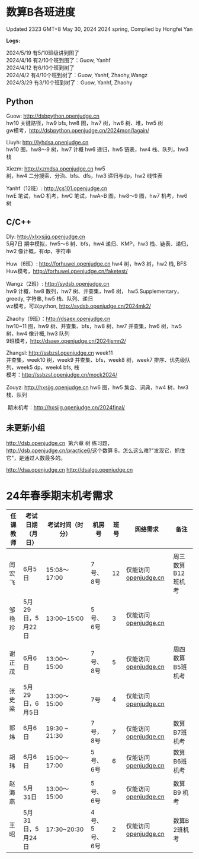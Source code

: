 # 数算B各班进度

Updated 2323 GMT+8 May 30, 2024
2024 spring, Complied by Hongfei Yan



**Logs:**

2024/5/19 有5/10班级讲到图了  
2024/4/16 有2/10个班到图了：Guow, Yanhf  
2024/4/12  有6/10个班到树了  
2024/4/2  有4/10个班到树了：Guow, Yanhf, Zhaohy,Wangz  
2024/3/29 有3/10个班到树了：Guow, Yanhf, Zhaohy


## Python
Guow: http://dsbpython.openjudge.cn  
hw10 关键路径，hw9 bfs, hw8 图，hw7 树，hw6 树、堆，hw5 树  
gw模考，http://dsbpython.openjudge.cn/2024moni1again/

Liuyh: http://lyhdsa.openjudge.cn  
hw10 图，hw8～9 树，hw7 计概 hw6 递归，hw5 链表，hw4 栈、队列，hw3 栈

Xiezm: http://xzmdsa.openjudge.cn hw5  
树，hw4 二分搜索、分治、bfs、dfs，hw3 递归与dp，hw2 线性表

Yanhf（12班）: http://cs101.openjudge.cn  
hwE 笔试，hwD 机考，hwC 笔试，hwA~B 图，hw8～9 图，hw7 机考，hw6 树

## C/C++
Dly: http://xlxxsjjg.openjudge.cn  
5月7日 期中模拟，hw5～6 树、bfs，hw4 递归、KMP，hw3 栈、链表、递归，hw2 像计概，有dp，字符串

Huw（6班）: http://forhuwei.openjudge.cn hw4 树，hw3 树，hw2 栈, BFS  
Huw模考，http://forhuwei.openjudge.cn/faketest/

Wangz（2班）:  http://sydsb.openjudge.cn  
hw9 计概，hw8 散列，hw7 树、并查集，hw6 树， hw5.Supplementary，greedy, 字符串, hw5 栈、队列、递归  
wz模考，可以python, http://sydsb.openjudge.cn/2024mk2/

Zhaohy（9班）：http://dsaex.openjudge.cn  
hw10~11 图，hw9 树、并查集、bfs，hw8 树，hw7 并查集，hw6 树，hw5 树，hw4 像计概, hw3 队列  
9班模考，http://dsaex.openjudge.cn/2024jsmn2/

Zhangsl: http://ssbzsl.openjudge.cn week11  
并查集，week10 树，week9 并查集、bfs，week8 树，week7 排序、优先级队列，week5 dp，week4 bfs, 栈  
模考：http://ssbzsl.openjudge.cn/mock2024/

Zouyz: http://hxsjjg.openjudge.cn hw6 图，hw5 集合、词典，hw4 树，hw3 栈、队列

​	期末机考：http://hxsjjg.openjudge.cn/2024final/


## 未更新小组
http://dsb.openjudge.cn
​	第六章 树 练习题，http://dsb.openjudge.cn/practice6/
​	这个数算 B，怎么这么难?"发现它，抓住它"，是通过人数最多的。

http://dsa.openjudge.cn
http://dsalgo.openjudge.cn



# 24年春季期末机考需求

| 任课教师 | 考试日期（月日） | 考试时间（时分） | 机房号        | 班号 | 网络需求                                    | 备注              |
| -------- | ---------------- | ---------------- | ------------- | ---- | ------------------------------------------- | ----------------- |
|          |                  |                  |               |      |                                             |                   |
| 闫宏飞   | 6月5日           | 15:08～17:00     | 7号、8号      | 12   | 仅能访问[openjudge.cn](http://openjudge.cn) | 周三数算B12班机考 |
| 邹艳珍   | 5月29日，5月22日 | 13:00~15:00      | 5号、6号      | 3    | 仅能访问[openjudge.cn](http://openjudge.cn) |                   |
|          |                  |                  |               |      |                                             |                   |
| 谢正茂   | 6月6日           | 13:00～15:00     | 7号、8号      | 5    | 仅能访问[openjudge.cn](http://openjudge.cn) | 周四数算B5班机考  |
| 张史梁   | 5月29日，6月5日  | 13:00～15:00     | 7号           | 4    | 仅能访问[openjudge.cn](http://openjudge.cn) |                   |
| 郭炜     | 6月6日           | 19:30 ~ 21:30    | 7号，8号      | 7    | 仅能访问[openjudge.cn](http://openjudge.cn) | 数算B7班机考      |
| 胡玮     | 6月6日           | 15:00～17:00     | 5号、6号      | 6    | 仅能访问[openjudge.cn](http://openjudge.cn) | 数算B6班机考      |
|          |                  |                  |               |      |                                             |                   |
| 赵海燕   | 5月31日          | 13:00～15:00     | 5号、6号      | 9    | 仅能访问[openjudge.cn](http://openjudge.cn) | 数算B9 机考       |
| 王昭     | 5月31日，5月24日 | 17:30~20:30      | 4号、5号、6号 | 2    | 仅能访问[openjudge.cn](http://openjudge.cn) | 数算B 2班机考     |

